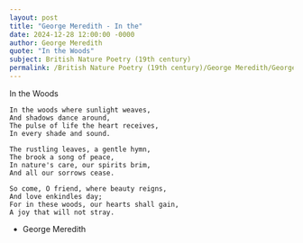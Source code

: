 ```yaml
---
layout: post
title: "George Meredith - In the"
date: 2024-12-28 12:00:00 -0000
author: George Meredith
quote: "In the Woods"
subject: British Nature Poetry (19th century)
permalink: /British Nature Poetry (19th century)/George Meredith/George Meredith - In the
---
```


In the Woods

    In the woods where sunlight weaves,
    And shadows dance around,
    The pulse of life the heart receives,
    In every shade and sound.

    The rustling leaves, a gentle hymn,
    The brook a song of peace,
    In nature's care, our spirits brim,
    And all our sorrows cease.

    So come, O friend, where beauty reigns,
    And love enkindles day;
    For in these woods, our hearts shall gain,
    A joy that will not stray.

- George Meredith
